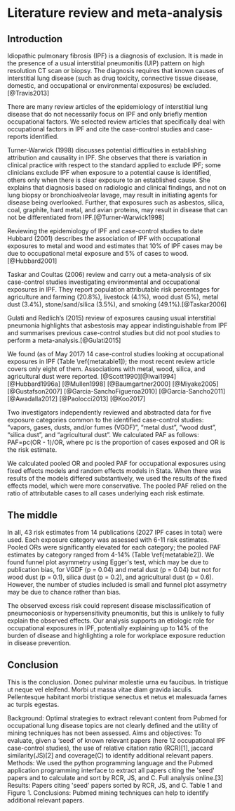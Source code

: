 # Literature review and meta-analysis

<!--
After the introductory chapter, it seems fairly common to 
include a chapter that reviews the literature and 
introduces methodology used throughout the thesis.
-->

## Introduction

Idiopathic pulmonary fibrosis (IPF) is a diagnosis of exclusion. It is made in the presence of a usual interstitial pneumonitis (UIP) pattern on high resolution CT scan or biopsy. The diagnosis requires that known causes of interstitial lung disease (such as drug toxicity, connective tissue disease, domestic, and occupational or environmental exposures) be excluded.[@Travis2013]

There are many review articles of the epidemiology of interstitial lung disease that do not necessarily focus on IPF and only briefly mention occupational factors. We selected review articles that specifically deal with occupational factors in IPF and cite the case-control studies and case-reports identified.

Turner-Warwick (1998) discusses potential difficulties in establishing attribution and causality in IPF. She observes that there is variation in clinical practice with respect to the standard applied to exclude IPF; some clinicians exclude IPF when exposure to a potential cause is identified, others only when there is clear exposure to an established cause. She explains that diagnosis based on radiologic and clinical findings, and not on lung biopsy or bronchioalveolar lavage, may result in initiating agents for disease being overlooked. Further, that exposures such as asbestos, silica, coal,
graphite, hard metal, and avian proteins, may result in disease that can not be differentiated from IPF.[@Turner-Warwick1998]

Reviewing the epidemiology of IPF and case-control studies to date Hubbard (2001) describes the association of IPF with occupational exposures to metal and wood and estimates that 10\% of IPF cases may be due to occupational metal exposure and 5\% of cases to wood.[@Hubbard2001]

Taskar and Coultas (2006) review and carry out a meta-analysis of six case-control studies investigating environmental and occupational exposures in IPF. They report population attributable risk percentages for agriculture and farming (20.8\%), livestock (4.1\%), wood dust (5\%), metal dust (3.4\%), stone/sand/silica (3.5\%), and smoking (49.1\%).[@Taskar2006]

Gulati and Redlich’s (2015) review of exposures causing usual interstitial pneumonia highlights that asbestosis may appear indistinguishable from IPF and summarises previous case-control studies but did not pool studies to perform a meta-analysis.[@Gulati2015]

We found (as of May 2017) 14 case-control studies looking at occupational exposures in IPF (Table \ref{metatable1]); the most recent review article covers only eight of them.  Associations with metal, wood, silica, and agricultural dust were reported. [@Scott1990][@Iwai1994] [@Hubbard1996a] [@Mullen1998] [@Baumgartner2000] [@Miyake2005] [@Gustafson2007] [@Garcia-SanchoFigueroa2010] [@Garcia-Sancho2011] [@Awadalla2012] [@Paolocci2013] [@Koo2017] 

Two investigators independently reviewed and abstracted data for five exposure categories
common to the identified case-control studies: “vapors, gases, dusts, and/or fumes (VGDF)”, “metal dust”, “wood dust”, “silica dust”, and “agricultural dust”. We calculated PAF as follows: PAF=pc(OR - 1)/OR, where pc is the proportion of cases exposed and OR is the risk estimate.  

We calculated pooled OR and pooled PAF for occupational exposures using fixed effects models and  random effects models in Stata. When there was  results of the models differed substantively, we used the results of the fixed effects model, which were more conservative. The pooled PAF relied on the ratio of attributable cases to all cases underlying each risk estimate.

## The middle

In all, 43 risk estimates from 14 publications (2027 IPF cases in total) were used. Each exposure category was assessed with 6-11 risk estimates. Pooled ORs were significantly elevated for each category; the pooled PAF estimates by category ranged from 4-14\% (Table \ref{metatable2]). We found funnel plot asymmetry using Egger's test, which may be due to publication bias, for VGDF (p = 0.04) and metal dust (p = 0.04) but not for wood dust (p = 0.1), silica dust (p = 0.2), and agricultural dust (p = 0.6). However, the number of studies included is small and funnel plot assymetry may be due to chance rather than bias.

The observed excess risk could represent disease misclassification of pneumoconiosis or hypersensitivity pneumonitis, but this is unlikely to fully explain the observed effects. Our analysis supports an etiologic role for occupational exposures in IPF, potentially explaining up to 14\% of the burden of disease and highlighting a role for workplace exposure reduction in disease prevention.    

## Conclusion

This is the conclusion. Donec pulvinar molestie urna eu faucibus. In tristique ut neque vel eleifend. Morbi ut massa vitae diam gravida iaculis. Pellentesque habitant morbi tristique senectus et netus et malesuada fames ac turpis egestas.

Background: Optimal strategies to extract relevant content from Pubmed for occupational lung disease
topics are not clearly defined and the utility of mining techniques has not been assessed.
Aims and objectives: To evaluate, given a ‘seed’ of known relevant papers (here 12 occupational IPF
case-control studies), the use of relative citation ratio (RCR)[1], jaccard similarity(JS)[2] and coverage(C)
to identify additional relevant papers.
Methods: We used the python programming language and the Pubmed application programming interface
to extract all papers citing the 'seed' papers and to calculate and sort by RCR, JS, and C. Full analysis
online.[3]
Results: Papers citing 'seed' papers sorted by RCR, JS, and C. Table 1 and Figure 1.
Conclusions: Pubmed mining techniques can help to identify additional relevant papers.
